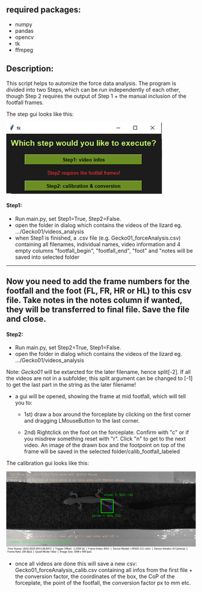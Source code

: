 ## required packages:
* numpy
* pandas
* opencv
* tk
* ffmpeg

## Description:
This script helps to automize the force data analysis. The program is divided into two Steps, which can be run 
independently of each other, though Step 2 requires the output of Step 1 + the manual inclusion of the footfall frames.

The step gui looks like this:

![](images/snapshot_stepgui.PNG)

#### Step1:
* Run main.py, set Step1=True, Step2=False.
* open the folder in dialog which contains the videos of the lizard eg. .../Gecko01/videos_analysis
* when Step1 is finished, a .csv file (e.g. Gecko01_forceAnalysis.csv) containing all filenames, individual names, video information and 4 empty columns "footfall_begin", "footfall_end", "foot" and "notes will be saved into selected folder

---
**Now you need to add the frame numbers for the footfall and the foot (FL, FR, HR or HL) to this 
csv file. Take notes in the notes column if wanted, they will be transferred to final file. 
Save the file and close.**
---

#### Step2:
* Run main.py, set Step2=True, Step1=False.
* open the folder in dialog which contains the videos of the lizard eg. .../Gecko01/videos_analysis

Note: *Gecko01* will be extarcted for the later filename, hence split[-2]. If all the videos are not in a subfolder, this split argument can be changed to [-1] to get the last part in the string as the later filename!
* a gui will be opened, showing the frame at mid footfall, which will tell you to:

  * 1st) draw a box around the forceplate by clicking on the first corner and dragging LMouseButton to the last corner. 

  * 2nd) Rightclick on the foot on the forceplate. Confirm with "c" or if you misdrew something reset with "r". Click "n" to get to the next video. An image of the drawn box and the footpoint on top of the frame will be saved in the selected folder/calib_footfall_labeled

The calibration gui looks like this:

![](images/skrys3_down_04_labeled.png)

* once all videos are done this will save a new csv: Gecko01_forceAnalysis_calib.csv containing all infos from the first file + the conversion factor, the coordinates of the box, the CoP of the forceplate, the point of the footfall, the conversion factor px to mm etc.
